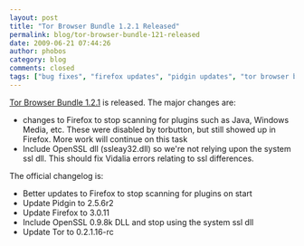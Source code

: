 ```yaml
---
layout: post
title: "Tor Browser Bundle 1.2.1 Released"
permalink: blog/tor-browser-bundle-121-released
date: 2009-06-21 07:44:26
author: phobos
category: blog
comments: closed
tags: ["bug fixes", "firefox updates", "pidgin updates", "tor browser bundle"]
---
```


[Tor Browser Bundle 1.2.1](https://www.torproject.org/torbrowser/) is released. The major changes are:

-   changes to Firefox to stop scanning for plugins such as Java, Windows Media, etc. These were disabled by torbutton, but still showed up in Firefox. More work will continue on this task
-   Include OpenSSL dll (ssleay32.dll) so we're not relying upon the system ssl dll. This should fix Vidalia errors relating to ssl differences.

The official changelog is:

-   Better updates to Firefox to stop scanning for plugins on start
-   Update Pidgin to 2.5.6r2
-   Update Firefox to 3.0.11
-   Include OpenSSL 0.9.8k DLL and stop using the system ssl dll
-   Update Tor to 0.2.1.16-rc


